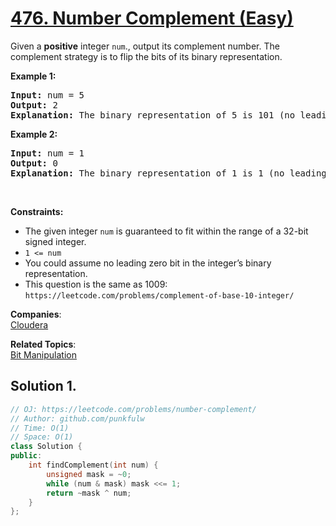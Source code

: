 # [476. Number Complement (Easy)](https://leetcode.com/problems/number-complement/)

<p>Given a <b>positive</b> integer <code>num</code>., output its complement number. The complement strategy is to flip the bits of its binary representation.</p>


<p><strong>Example 1:</strong></p>
<pre>
<strong>Input:</strong> num = 5
<strong>Output:</strong> 2
<strong>Explanation:</strong> The binary representation of 5 is 101 (no leading zero bits), and its complement is 010. So you need to output 2.
</pre>

<p><strong>Example 2:</strong></p>
<pre>
<strong>Input:</strong> num = 1
<strong>Output:</strong> 0
<strong>Explanation:</strong> The binary representation of 1 is 1 (no leading zero bits), and its complement is 0. So you need to output 0.
</pre>

<p>&nbsp;</p>
<p><strong>Constraints:</strong></p>

<ul>
  <li>The given integer <code>num</code> is guaranteed to fit within the range of a 32-bit signed integer.</li>
  <li><code>1 &lt;= num</code></li>
  <li>You could assume no leading zero bit in the integer’s binary representation.</li>
  <li>This question is the same as 1009: <code>https://leetcode.com/problems/complement-of-base-10-integer/</code></li>
</ul>


**Companies**:  
[Cloudera](https://leetcode.com/company/cloudera)

**Related Topics**:  
[Bit Manipulation](https://leetcode.com/tag/bit-manipulation/)


## Solution 1.

```cpp
// OJ: https://leetcode.com/problems/number-complement/
// Author: github.com/punkfulw
// Time: O(1)
// Space: O(1)
class Solution {
public:
    int findComplement(int num) {
        unsigned mask = ~0;
        while (num & mask) mask <<= 1;
        return ~mask ^ num;
    }
};
```
